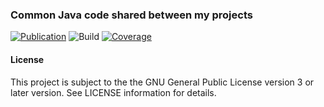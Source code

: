 ### Common Java code shared between my projects
[![Publication](https://img.shields.io/maven-central/v/de.carne/java-default)](https://search.maven.org/artifact/de.carne/java-default)
![Build](https://github.com/hdecarne/java-default/actions/workflows/ci-linux.yml/badge.svg)
[![Coverage](https://sonarcloud.io/api/project_badges/measure?project=de.carne%3Ajava-default&metric=coverage)](https://sonarcloud.io/dashboard?id=de.carne%3Ajava-default)

#### License
This project is subject to the the GNU General Public License version 3 or later version.
See LICENSE information for details.
